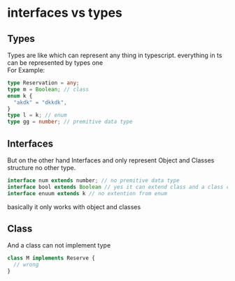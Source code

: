 # interfaces vs types

## Types

Types are like which can represent any thing in typescript. everything in ts can be represented by types one\
For Example:

```typescript
type Reservation = any;
type m = Boolean; // class
enum k {
  "akdk" = "dkkdk",
}
type l = k; // enum
type gg = number; // premitive data type
```

## Interfaces

But on the other hand Interfaces and only represent Object and Classes structure no other type.

```typescript
interface num extends number; // no premitive data type
interface bool extends Boolean // yes it can extend class and a class can impelement interface also
interface enuum extends k // no extention from enum

```

basically it only works with object and classes

## Class

And a class can not implement type

```typescript
class M implements Reserve {
  // wrong
}
```
